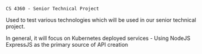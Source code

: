 ``CS 4360 - Senior Technical Project``

Used to test various technologies which will be used in our senior technical project.

In general, it will focus on Kubernetes deployed services - Using NodeJS ExpressJS as the primary source of API creation
